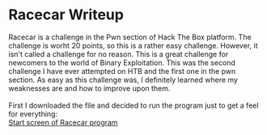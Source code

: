 <h1> 
  Racecar Writeup
  </h1>
  
  Racecar is a challenge in the Pwn section of Hack The Box platform. The challenge is worht 20 points, so this is a rather easy challenge. However, it isn't called a challenge for no reason. This is a great challenge for newcomers to the world of Binary Exploitation. This was the second challenge I have ever attempted on HTB and the first one in the pwn section. As easy as this challenge was, I definitely learned where my weaknesses are and how to improve upon them.\
  \
  First I downloaded the file and decided to run the program just to get a feel for everything: \
  [Start screen of Racecar program](https://github.com/CorruptedOffset/HackTheBox-WriteUps/blob/main/Challenges/Pwn/racecar_startScreen.png)
  
  

